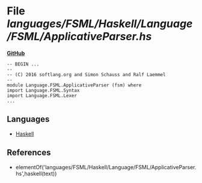 # File _languages/FSML/Haskell/Language/FSML/ApplicativeParser.hs_
**[GitHub](https://github.com/softlang/yas/blob/master/languages/FSML/Haskell/Language/FSML/ApplicativeParser.hs)**
```
-- BEGIN ...
--
-- (C) 2016 softlang.org and Simon Schauss and Ralf Laemmel
--
module Language.FSML.ApplicativeParser (fsm) where
import Language.FSML.Syntax
import Language.FSML.Lexer
...
```

## Languages
* [Haskell](../languages/Haskell.md)

## References
* elementOf('languages/FSML/Haskell/Language/FSML/ApplicativeParser.hs',haskell(text))
